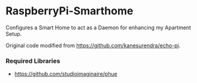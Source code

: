 # RaspberryPi-Smarthome
Configures a Smart Home to act as a Daemon for enhancing my Apartment Setup.

Original code modified from https://github.com/kanesurendra/echo-pi.

### Required Libraries

- https://github.com/studioimaginaire/phue
